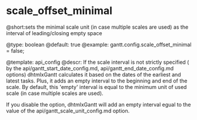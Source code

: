 scale_offset_minimal
=============
@short:sets the minimal scale unit (in case multiple scales are used) as the interval of leading/closing empty space 
	

@type: boolean
@default: true
@example:
gantt.config.scale_offset_minimal = false;


@template:	api_config
@descr:
If the scale interval  is not strictly specified ( by the api/gantt_start_date_config.md, api/gantt_end_date_config.md options) dhtmlxGantt
calculates it based on the dates of the earliest and latest tasks. Plus, it adds an empty interval to the beginning and end of the scale. By default, this 'empty' interval is equal to  the minimum unit of used scale 
(in case multiple scales are used). 

If you disable the option, dhtmlxGantt will add an empty interval egual to the value of the api/gantt_scale_unit_config.md  option.



